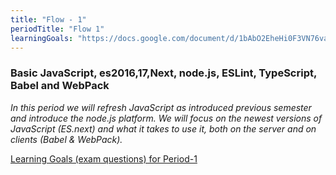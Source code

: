 ```yaml
---
title: "Flow - 1"
periodTitle: "Flow 1"
learningGoals: "https://docs.google.com/document/d/1bAbO2EheHi0F3VN76vawukiCL5hxEydSfuq9vo-Bbgk/edit?usp=sharing"
---
```


### Basic JavaScript, es2016,17,Next, node.js, ESLint, TypeScript, Babel and WebPack

_In this period we will refresh JavaScript as introduced previous semester and introduce the node.js platform.
We will focus on the newest versions of JavaScript (ES.next) and what it takes to use it, both on the server and on clients (Babel & WebPack)._

<!--BEGIN goals ##-->

[Learning Goals (exam questions) for Period-1](https://docs.google.com/document/d/1JQpBvRvFd-qMMV7srqNdYZ6GIYiBjOyxkWIuCJSk2Ec/edit?usp=sharing)

<!--END goals ##-->
